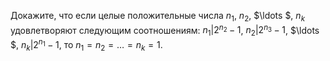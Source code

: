 Докажите,  что  если  целые  положительные  числа ${{n}_{1}}$, ${{n}_{2}}$, $\ldots $, ${{n}_{k}}$   удовлетворяют  следующим  соотношениям: ${{n}_{1}}|{{2}^{{{n}_{2}}}}-1$, ${{n}_{2}}|{{2}^{{{n}_{3}}}}-1$, $\ldots $, ${{n}_{k}}|{{2}^{{{n}_{1}}}}-1$, то ${{n}_{1}}={{n}_{2}}=\ldots ={{n}_{k}}=1$.